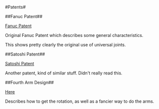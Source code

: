 #Patents#

##Fanuc Patent##   

[Fanuc Patent](http://www.google.com/patents/US4976582)   

Original Fanuc Patent which describes some general characteristics.   
    
This shows pretty clearly the original use of universal joints.

##Satoshi Patent##

[Satoshi Patent](http://www.google.com/patents/US8307732)    

Another patent, kind of similar stuff.  Didn't really read this.   

##Fourth Arm Design##

[Here](https://www.google.com/patents/US20070137374)   

Describes how to get the rotation, as well as a fancier way to do the arms.   


